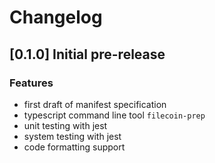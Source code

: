 # Changelog

## [0.1.0] Initial pre-release

### Features

- first draft of manifest specification
- typescript command line tool `filecoin-prep`
- unit testing with jest
- system testing with jest
- code formatting support
